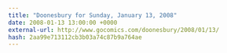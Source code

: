 ```yaml
---
title: "Doonesbury for Sunday, January 13, 2008"
date: 2008-01-13 13:00:00 +0000
external-url: http://www.gocomics.com/doonesbury/2008/01/13/
hash: 2aa99e713112cb3b03a74c87b9a764ae
---
```



